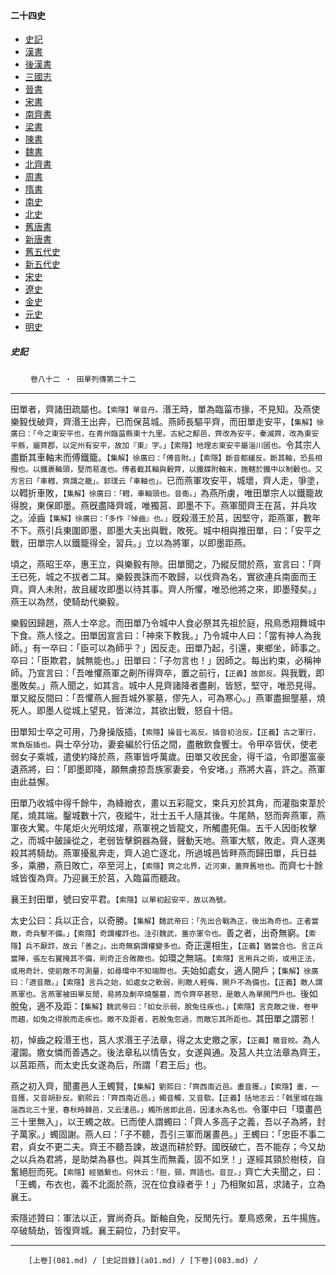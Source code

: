  



#### 二十四史

*   [史記](../a01/a01.md)
*   [漢書](../a02/a02.md)
*   [後漢書](../a03/a03.md)
*   [三國志](../a04/a04.md)
*   [晉書](../a05/a05.md)
*   [宋書](../a06/a06.md)
*   [南齊書](../a07/a07.md)
*   [梁書](../a08/a08.md)
*   [陳書](../a09/a09.md)
*   [魏書](../a10/a10.md)
*   [北齊書](../a11/a11.md)
*   [周書](../a12/a12.md)
*   [隋書](../a13/a13.md)
*   [南史](../a14/a14.md)
*   [北史](../a15/a15.md)
*   [舊唐書](../a16/a16.md)
*   [新唐書](../a17/a17.md)
*   [舊五代史](../a18/a18.md)
*   [新五代史](../a19/a19.md)
*   [宋史](../a20/a20.md)
*   [遼史](../a21/a21.md)
*   [金史](../a22/a22.md)
*   [元史](../a23/a23.md)
*   [明史](../a24/a24.md)


##### 史記
　　 `卷八十二 ‧ 田單列傳第二十二`

* * *

田單者，齊諸田疏屬也。`【索隱】單音丹。`湣王時，單為臨菑市掾，不見知。及燕使樂毅伐破齊，齊湣王出奔，已而保莒城。燕師長驅平齊，而田單走安平，`【集解】徐廣曰：「今之東安平也，在青州臨菑縣東十九里。古紀之酅邑，齊改為安平，秦滅齊，改為東安平縣，屬齊郡，以定州有安平，故加『東』字。」【索隱】地理志東安平屬淄川國也。`令其宗人盡斷其車軸末而傅鐵籠。`【集解】徐廣曰：「傅音附。」【索隱】斷音都緩反。斷其軸，恐長相撥也。以鐵裹軸頭，堅而易進也。傅者截其軸與轂齊，以鐵鍱附軸末，施轄於鐵中以制轂也。又方言曰「車轊，齊謂之籠」。郭璞云「車軸也」。`已而燕軍攻安平，城壞，齊人走，爭塗，以轊折車敗，`【集解】徐廣曰：「轊，車軸頭也。音衞。」`為燕所虜，唯田單宗人以鐵籠故得脫，東保即墨。燕旣盡降齊城，唯獨莒、即墨不下。燕軍聞齊王在莒，并兵攻之。淖齒`【集解】徐廣曰：「多作『悼齒』也。」`旣殺湣王於莒，因堅守，距燕軍，數年不下。燕引兵東圍即墨，即墨大夫出與戰，敗死。城中相與推田單，曰：「安平之戰，田單宗人以鐵籠得全，習兵。」立以為將軍，以即墨距燕。

頃之，燕昭王卒，惠王立，與樂毅有隙。田單聞之，乃縱反間於燕，宣言曰：「齊王已死，城之不拔者二耳。樂毅畏誅而不敢歸，以伐齊為名，實欲連兵南面而王齊。齊人未附，故且緩攻即墨以待其事。齊人所懼，唯恐他將之來，即墨殘矣。」燕王以為然，使騎劫代樂毅。

樂毅因歸趙，燕人士卒忿。而田單乃令城中人食必祭其先祖於庭，飛鳥悉翔舞城中下食。燕人怪之。田單因宣言曰：「神來下教我。」乃令城中人曰：「當有神人為我師。」有一卒曰：「臣可以為師乎？」因反走。田單乃起，引還，東鄉坐，師事之。卒曰：「臣欺君，誠無能也。」田單曰：「子勿言也！」因師之。每出約束，必稱神師。乃宣言曰：「吾唯懼燕軍之劓所得齊卒，置之前行，`【正義】故郎反。`與我戰，即墨敗矣。」燕人聞之，如其言。城中人見齊諸降者盡劓，皆怒，堅守，唯恐見得。單又縱反間曰：「吾懼燕人掘吾城外冢墓，僇先人，可為寒心。」燕軍盡掘壟墓，燒死人。即墨人從城上望見，皆涕泣，其欲出戰，怒自十倍。

田單知士卒之可用，乃身操版插，`【索隱】操音七高反。插音初洽反。【正義】古之軍行，常負版插也。`與士卒分功，妻妾編於行伍之間，盡散飲食饗士。令甲卒皆伏，使老弱女子乘城，遣使約降於燕，燕軍皆呼萬歲。田單又收民金，得千溢，令即墨富豪遺燕將，曰：「即墨即降，願無虜掠吾族家妻妾，令安堵。」燕將大喜，許之。燕軍由此益懈。

田單乃收城中得千餘牛，為絳繒衣，畫以五彩龍文，束兵刃於其角，而灌脂束葦於尾，燒其端。鑿城數十穴，夜縱牛，壯士五千人隨其後。牛尾熱，怒而奔燕軍，燕軍夜大驚。牛尾炬火光明炫燿，燕軍視之皆龍文，所觸盡死傷。五千人因衘枚擊之，而城中皷譟從之，老弱皆擊銅器為聲，聲動天地。燕軍大駭，敗走。齊人遂夷殺其將騎劫。燕軍擾亂奔走，齊人追亡逐北，所過城邑皆畔燕而歸田單，兵日益多，乘勝，燕日敗亡，卒至河上，`【索隱】齊之北界，近河東，蓋齊舊地也。`而齊七十餘城皆復為齊。乃迎襄王於莒，入臨菑而聽政。

襄王封田單，號曰安平君。`【索隱】以單初起安平，故以為號。`

太史公曰：兵以正合，以奇勝。`【集解】魏武帝曰：「先出合戰為正，後出為奇也。正者當敵，奇兵擊不備。」【索隱】奇謂權詐也。注引魏武，蓋亦軍令也。`善之者，出奇無窮。`【索隱】兵不厭詐，故云「善之」。出奇無窮謂權變多也。`奇正還相生，`【正義】猶當合也。言正兵當陣，張左右翼掩其不備，則奇正合敗敵也。`如環之無端。`【索隱】言用兵之術，或用正法，或用奇計，使前敵不可測量，如尋環中不知端際也。`夫始如處女，適人開戶；`【集解】徐廣曰：「適音敵。」【索隱】言兵之始，如處女之軟弱，則敵人輕侮，開戶不為備也。【正義】敵人謂燕軍也。言燕軍被田單反閒，易將及劓卒燒壟墓，而令齊卒甚怒，是敵人為單開門戶也。`後如脫兔，適不及距：`【集解】魏武帝曰：「如女示弱，脫兔往疾也。」【索隱】言克敵之後，卷甲而趨，如兔之得脫而走疾也。敵不及距者，若脫兔忽過，而敵忘其所距也。`其田單之謂邪！

初，悼齒之殺湣王也，莒人求湣王子法章，得之太史嬓之家，`【正義】嬓音皎。`為人灌園。嬓女憐而善遇之。後法章私以情告女，女遂與通。及莒人共立法章為齊王，以莒距燕，而太史氏女遂為后，所謂「君王后」也。

燕之初入齊，聞畫邑人王蠋賢，`【集解】劉熙曰：「齊西南近邑。畫音獲。」【索隱】畫，一音獲，又音胡卦反。劉熙云：「齊西南近邑。」蠋音觸，又音歜。【正義】括地志云：「戟里城在臨淄西北三十里，春秋時棘邑，又云澅邑。」蠋所居即此邑，因澅水為名也。`令軍中曰「環畫邑三十里無入」，以王蠋之故。已而使人謂蠋曰：「齊人多高子之義，吾以子為將，封子萬家。」蠋固謝。燕人曰：「子不聽，吾引三軍而屠畫邑。」王蠋曰：「忠臣不事二君，貞女不更二夫。齊王不聽吾諫，故退而耕於野。國旣破亡，吾不能存；今又劫之以兵為君將，是助桀為暴也。與其生而無義，固不如烹！」遂經其頸於樹枝，自奮絕脰而死。`【索隱】經猶繫也。何休云：「脰，頸，齊語也。音豆。」`齊亡大夫聞之，曰：「王蠋，布衣也，義不北面於燕，況在位食祿者乎！」乃相聚如莒，求諸子，立為襄王。

索隱述贊曰：軍法以正，實尚奇兵。斷軸自免，反閒先行。羣鳥惑衆，五牛揚旌。卒破騎劫，皆復齊城。襄王嗣位，乃封安平。

* * *

        [上卷](081.md) / [史記目錄](a01.md) / [下卷](083.md) /

    